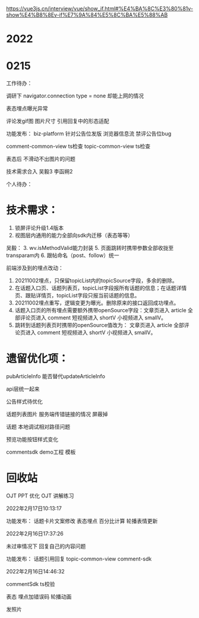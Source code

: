 https://vue3js.cn/interview/vue/show_if.html#%E4%BA%8C%E3%80%81v-show%E4%B8%8Ev-if%E7%9A%84%E5%8C%BA%E5%88%AB
# 2022

# 0215
工作待办：

调研下 navigator.connection  type = none 却能上网的情况

表态埋点曝光异常

评论发gif图 图片尺寸 引用回复中的形态适配

功能发布： biz-platform 针对公告位发版
浏览器信息流 禁评公告位bug

comment-common-view ts检查
topic-common-view ts检查


表态后 不滑动不出图片的问题

技术需求合入 吴毅3 李函朔2


个人待办：

# 技术需求：
1. 锁屏评论升级1.4版本
2. 视图层内通用的能力全部向sdk内迁移（表态等等）

吴毅：
3. wv.isMethodValid能力封装
5. 页面跳转时携带参数全部收拢至transparam内
6. 跟帖命名（post、follow）统一

前端涉及到的埋点改动：
1. 20211002埋点，只保留topicList内的topicSource字段，多余的删除。
2. 在话题入口页、话题列表页，topicList字段报所有话题的信息；在话题详情页、跟贴详情页，topicList字段只报当前话题的信息。
3. 20211002埋点重写，逻辑变更为曝光。删除原来的接口返回成功埋点。
4. 话题入口页的所有埋点需要额外携带openSource字段：文章页进入 article 全部评论页进入 comment 短视频进入 shortV 小视频进入 smallV。
5. 跳转到话题列表页时携带的openSource值改为： 文章页进入 article 全部评论页进入 comment 短视频进入 shortV 小视频进入 smallV。


# 遗留优化项：
pubArticleInfo 能否替代updateArticleInfo

api层统一起来

公告样式待优化

话题列表图片 服务端传错链接的情况 屏蔽掉

话题 本地调试相对路径问题

预览功能按钮样式变化

commentsdk demo工程 模板


# 回收站
OJT PPT 优化
OJT 讲解练习

2022年2月17日10:13:17

功能发布： 话题卡片文案修改 表态埋点 百分比计算 轮播表情更新

2022年2月16日17:37:26

未过审情况下 回复自己的内容问题

功能发布： 话题引用回复 topic-common-view  comment-sdk

2022年2月16日14:46:32

commentSdk ts校验

表态 埋点加错误码  轮播动画

发照片
